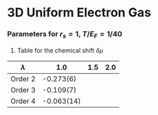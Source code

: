 # 3D Uniform Electron Gas

### Parameters for $r_s=1$, $T/E_F=1/40$

1. Table for the chemical shift $\delta \mu$

| $\lambda$ | 1.0        | 1.5 | 2.0 |
| --------- | ---------- | --- | --- |
| Order 2   | -0.273(6)  |     |     |
| Order 3   | -0.109(7)  |     |     |
| Order 4   | -0.063(14) |     |     |
